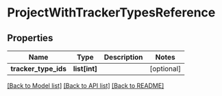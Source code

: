 # ProjectWithTrackerTypesReference

## Properties
Name | Type | Description | Notes
------------ | ------------- | ------------- | -------------
**tracker_type_ids** | **list[int]** |  | [optional] 

[[Back to Model list]](../README.md#documentation-for-models) [[Back to API list]](../README.md#documentation-for-api-endpoints) [[Back to README]](../README.md)

